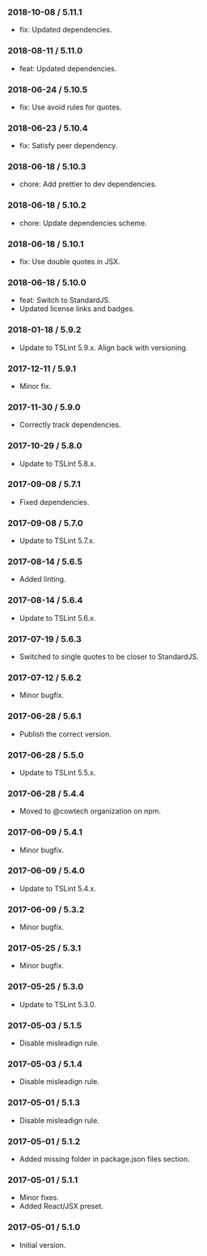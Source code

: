 ### 2018-10-08 / 5.11.1

* fix: Updated dependencies.

### 2018-08-11 / 5.11.0

* feat: Updated dependencies.

### 2018-06-24 / 5.10.5

* fix: Use avoid rules for quotes.

### 2018-06-23 / 5.10.4

* fix: Satisfy peer dependency.

### 2018-06-18 / 5.10.3

* chore: Add prettier to dev dependencies.

### 2018-06-18 / 5.10.2

* chore: Update dependencies scheme.

### 2018-06-18 / 5.10.1

* fix: Use double quotes in JSX.

### 2018-06-18 / 5.10.0

* feat: Switch to StandardJS.
* Updated license links and badges.

### 2018-01-18 / 5.9.2

* Update to TSLint 5.9.x. Align back with versioning.

### 2017-12-11 / 5.9.1

* Minor fix.

### 2017-11-30 / 5.9.0

* Correctly track dependencies.

### 2017-10-29 / 5.8.0

* Update to TSLint 5.8.x.

### 2017-09-08 / 5.7.1

* Fixed dependencies.

### 2017-09-08 / 5.7.0

* Update to TSLint 5.7.x.

### 2017-08-14 / 5.6.5

* Added linting.

### 2017-08-14 / 5.6.4

* Update to TSLint 5.6.x.

### 2017-07-19 / 5.6.3

* Switched to single quotes to be closer to StandardJS.

### 2017-07-12 / 5.6.2

* Minor bugfix.

### 2017-06-28 / 5.6.1

* Publish the correct version.

### 2017-06-28 / 5.5.0

* Update to TSLint 5.5.x.

### 2017-06-28 / 5.4.4

* Moved to @cowtech organization on npm.

### 2017-06-09 / 5.4.1

* Minor bugfix.

### 2017-06-09 / 5.4.0

* Update to TSLint 5.4.x.

### 2017-06-09 / 5.3.2

* Minor bugfix.

### 2017-05-25 / 5.3.1

* Minor bugfix.

### 2017-05-25 / 5.3.0

* Update to TSLint 5.3.0.

### 2017-05-03 / 5.1.5

* Disable misleadign rule.

### 2017-05-03 / 5.1.4

* Disable misleadign rule.

### 2017-05-01 / 5.1.3

* Disable misleadign rule.

### 2017-05-01 / 5.1.2

* Added missing folder in package.json files section.

### 2017-05-01 / 5.1.1

* Minor fixes.
* Added React/JSX preset.

### 2017-05-01 / 5.1.0

* Initial version.
